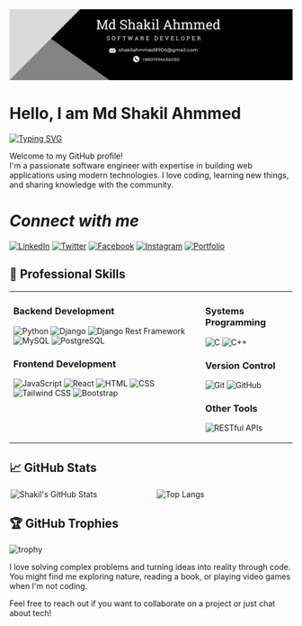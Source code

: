 <div>
  <img src="https://github.com/shakil-ahmmed-se/shakil-ahmmed-se/blob/main/2.png" />
</div>

# **Hello, I am Md Shakil Ahmmed**

[![Typing SVG](https://readme-typing-svg.demolab.com?font=Fira+Code&pause=1000&color=F7BF6E&random=false&width=435&lines=Software+Developer;Full+Stack+developer;Web+Application+Developer;Dreamer)](https://git.io/typing-svg)

Welcome to my GitHub profile!  
I'm a passionate software engineer with expertise in building web applications using modern technologies. I love coding, learning new things, and sharing knowledge with the community.

# *Connect with me*

[![LinkedIn](https://img.shields.io/badge/LinkedIn-0A66C2?style=for-the-badge&logo=linkedin&logoColor=white)](https://www.linkedin.com/in/shakil-ahmmed-se/)
[![Twitter](https://img.shields.io/badge/Twitter-1DA1F2?style=for-the-badge&logo=twitter&logoColor=white)](https://x.com/shakil_ahmmmed)
[![Facebook](https://img.shields.io/badge/Facebook-1877F2?style=for-the-badge&logo=facebook&logoColor=white)](https://www.facebook.com/shakil.ahmmedbd.3)
[![Instagram](https://img.shields.io/badge/Instagram-E4405F?style=for-the-badge&logo=instagram&logoColor=white)](https://www.instagram.com/shakil_ahmmed01/)
[![Portfolio](https://img.shields.io/badge/Portfolio-000000?style=for-the-badge&logo=About.me&logoColor=white)](https://shakil-ahmmed-se.github.io/shakil_ahmmed_se/)

## 💼 Professional Skills

<table>
<tr>
<!-- Left Column: Backend and Frontend -->
<td style="vertical-align: top; padding-right: 15px;">

### Backend Development
![Python](https://img.shields.io/badge/-Python-3776AB?style=for-the-badge&logo=python&logoColor=white)
![Django](https://img.shields.io/badge/-Django-092E20?style=for-the-badge&logo=django&logoColor=white)
![Django Rest Framework](https://img.shields.io/badge/-Django%20Rest%20Framework-092E20?style=for-the-badge&logo=django&logoColor=white)
![MySQL](https://img.shields.io/badge/-MySQL-4479A1?style=for-the-badge&logo=mysql&logoColor=white)
![PostgreSQL](https://img.shields.io/badge/-PostgreSQL-336791?style=for-the-badge&logo=postgresql&logoColor=white)


### Frontend Development
![JavaScript](https://img.shields.io/badge/-JavaScript-F7DF1E?style=for-the-badge&logo=javascript&logoColor=black)
![React](https://img.shields.io/badge/-React-61DAFB?style=for-the-badge&logo=react&logoColor=black)
![HTML](https://img.shields.io/badge/-HTML-E34F26?style=for-the-badge&logo=html5&logoColor=white)
![CSS](https://img.shields.io/badge/-CSS-1572B6?style=for-the-badge&logo=css3&logoColor=white)
![Tailwind CSS](https://img.shields.io/badge/-Tailwind%20CSS-38B2AC?style=for-the-badge&logo=tailwindcss&logoColor=white)
![Bootstrap](https://img.shields.io/badge/-Bootstrap-563D7C?style=for-the-badge&logo=bootstrap&logoColor=white)



</td>

<!-- Right Column: Others -->
<td style="vertical-align: top; padding-left: 20px;">

### Systems Programming
![C](https://img.shields.io/badge/-C-A8B9CC?style=for-the-badge&logo=c&logoColor=black)
![C++](https://img.shields.io/badge/-C++-00599C?style=for-the-badge&logo=c%2B%2B&logoColor=white)

### Version Control
![Git](https://img.shields.io/badge/-Git-F05032?style=for-the-badge&logo=git&logoColor=white)
![GitHub](https://img.shields.io/badge/-GitHub-181717?style=for-the-badge&logo=github&logoColor=white)

### Other Tools
![RESTful APIs](https://img.shields.io/badge/-RESTful%20APIs-00599C?style=for-the-badge&logo=api&logoColor=white)
</td>
  </tr>
</table>


## 📈 GitHub Stats

<div style="display: flex; justify-content: space-between;">
  <img src="https://github-readme-stats.vercel.app/api?username=shakil-ahmmed-se&show_icons=true&hide_border=true&count_private=true&theme=radical" alt="Shakil's GitHub Stats" style="width: 50%;margin-left:2px;">
  <img src="https://github-readme-stats.vercel.app/api/top-langs/?username=shakil-ahmmed-se&layout=compact&theme=radical" alt="Top Langs" style="width: 48%;">
</div>

## 🏆 GitHub Trophies

![trophy](https://github-profile-trophy.vercel.app/?username=shakil-ahmmed-se&theme=onedark)


I love solving complex problems and turning ideas into reality through code. You might find me exploring nature, reading a book, or playing video games when I'm not coding.

Feel free to reach out if you want to collaborate on a project or just chat about tech!

